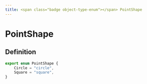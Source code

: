 ```yaml
---
title: <span class="badge object-type-enum"></span> PointShape
---
```

# <span class="badge object-type-enum"></span> PointShape

## Definition

```typescript
export enum PointShape {
	Circle = "circle",
	Square = "square",
}

```
